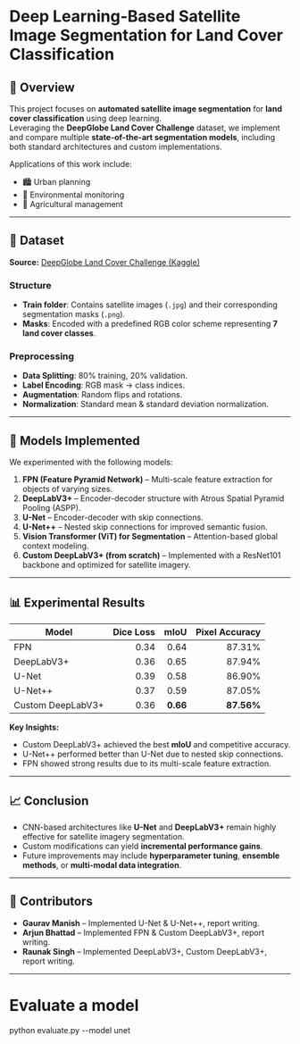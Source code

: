 # Deep Learning-Based Satellite Image Segmentation for Land Cover Classification

## 📌 Overview
This project focuses on **automated satellite image segmentation** for **land cover classification** using deep learning.  
Leveraging the **DeepGlobe Land Cover Challenge** dataset, we implement and compare multiple **state-of-the-art segmentation models**, including both standard architectures and custom implementations.  

Applications of this work include:
- 🏙 Urban planning  
- 🌱 Environmental monitoring  
- 🚜 Agricultural management  

---

## 📂 Dataset
**Source:** [DeepGlobe Land Cover Challenge (Kaggle)](https://www.kaggle.com/datasets/balraj98/deepglobe-land-cover-classification-dataset)  

### Structure
- **Train folder**: Contains satellite images (`.jpg`) and their corresponding segmentation masks (`.png`).
- **Masks**: Encoded with a predefined RGB color scheme representing **7 land cover classes**.

### Preprocessing
- **Data Splitting**: 80% training, 20% validation.
- **Label Encoding**: RGB mask → class indices.
- **Augmentation**: Random flips and rotations.
- **Normalization**: Standard mean & standard deviation normalization.

---

## 🧠 Models Implemented
We experimented with the following models:

1. **FPN (Feature Pyramid Network)** – Multi-scale feature extraction for objects of varying sizes.
2. **DeepLabV3+** – Encoder-decoder structure with Atrous Spatial Pyramid Pooling (ASPP).
3. **U-Net** – Encoder-decoder with skip connections.
4. **U-Net++** – Nested skip connections for improved semantic fusion.
5. **Vision Transformer (ViT) for Segmentation** – Attention-based global context modeling.
6. **Custom DeepLabV3+ (from scratch)** – Implemented with a ResNet101 backbone and optimized for satellite imagery.

---

## 📊 Experimental Results

| Model               | Dice Loss | mIoU  | Pixel Accuracy |
|---------------------|----------:|------:|---------------:|
| FPN                 | 0.34      | 0.64  | 87.31%         |
| DeepLabV3+          | 0.36      | 0.65  | 87.94%         |
| U-Net               | 0.39      | 0.58  | 86.90%         |
| U-Net++             | 0.37      | 0.59  | 87.05%         |
| Custom DeepLabV3+   | 0.36      | **0.66**  | **87.56%**    |

**Key Insights:**
- Custom DeepLabV3+ achieved the best **mIoU** and competitive accuracy.
- U-Net++ performed better than U-Net due to nested skip connections.
- FPN showed strong results due to its multi-scale feature extraction.

---

## 📈 Conclusion
- CNN-based architectures like **U-Net** and **DeepLabV3+** remain highly effective for satellite imagery segmentation.
- Custom modifications can yield **incremental performance gains**.
- Future improvements may include **hyperparameter tuning**, **ensemble methods**, or **multi-modal data integration**.

---

## 👥 Contributors
- **Gaurav Manish** – Implemented U-Net & U-Net++, report writing.
- **Arjun Bhattad** – Implemented FPN & Custom DeepLabV3+, report writing.
- **Raunak Singh** – Implemented DeepLabV3+, Custom DeepLabV3+, report writing.

---


# Evaluate a model
python evaluate.py --model unet
